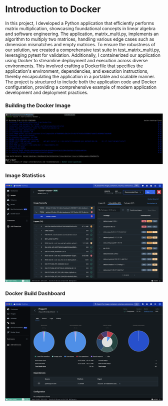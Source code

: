 # Introduction to Docker
In this project, I developed a Python application that efficiently performs matrix multiplication, showcasing foundational concepts in linear algebra and software engineering. The application, matrix_multi.py, implements an algorithm to multiply two matrices, handling various edge cases such as dimension mismatches and empty matrices. To ensure the robustness of our solution, we created a comprehensive test suite in test_matrix_multi.py, leveraging pytest for validation. Additionally, I containerized our application using Docker to streamline deployment and execution across diverse environments. This involved crafting a Dockerfile that specifies the application's environment, dependencies, and execution instructions, thereby encapsulating the application in a portable and scalable manner. The project is structured to include both the application code and Docker configuration, providing a comprehensive example of modern application development and deployment practices.

### Building the Docker Image
![This is an example screenshot](https://github.com/Leon-Long-Portfolio/Software-Engineering-EC530/blob/main/Docker/images/Screenshot%202024-03-23%20at%2014.04.19.png)

### Image Statistics

![This is an example screenshot](https://github.com/Leon-Long-Portfolio/Software-Engineering-EC530/blob/main/Docker/images/Screenshot%202024-03-23%20at%2014.11.53.png)

### Docker Build Dashboard
![This is an example screenshot](https://github.com/Leon-Long-Portfolio/Software-Engineering-EC530/blob/main/Docker/images/Screenshot%202024-03-23%20at%2014.04.39.png)
